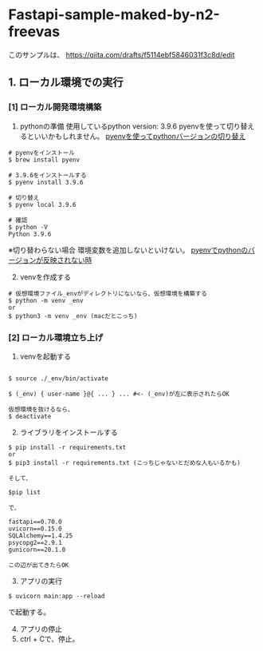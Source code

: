 # Fastapi-sample-maked-by-n2-freevas

このサンプルは、
https://qiita.com/drafts/f5114ebf5846031f3c8d/edit

## 1. ローカル環境での実行
### [1] ローカル開発環境構築
1. pythonの準備
使用しているpython version: 3.9.6
pyenvを使って切り替えるといいかもしれません。
[pyenvを使ってpythonバージョンの切り替え](https://qiita.com/Kohey222/items/19eb9b3cbcec9b176625)
```
# pyenvをインストール
$ brew install pyenv

# 3.9.6をインストールする
$ pyenv install 3.9.6

# 切り替え
$ pyenv local 3.9.6

# 確認
$ python -V
Python 3.9.6
```
※切り替わらない場合
環境変数を追加しないといけない。
[pyenvでpythonのバージョンが反映されない時](https://qiita.com/minarai/items/297aec329f2f029bee10)

2. venvを作成する
```
# 仮想環境ファイル_envがディレクトリにないなら、仮想環境を構築する
$ python -m venv _env
or
$ python3 -m venv _env (macだとこっち)
```

### [2] ローカル環境立ち上げ
1. venvを起動する
```

$ source ./_env/bin/activate

$ (_env) { user-name }@{ ... } ... #<- (_env)が左に表示されたらOK

仮想環境を抜けるなら、
$ deactivate
```

2. ライブラリをインストールする
```
$ pip install -r requirements.txt
or
$ pip3 install -r requirements.txt (こっちじゃないとだめな人もいるかも)

そして、

$pip list

で、

fastapi==0.70.0
uvicorn==0.15.0
SQLAlchemy==1.4.25
psycopg2==2.9.1
gunicorn==20.1.0

この辺が出てきたらOK
```

3. アプリの実行
```
$ uvicorn main:app --reload
```
で起動する。

4. アプリの停止
5. ctrl + Cで、停止。
